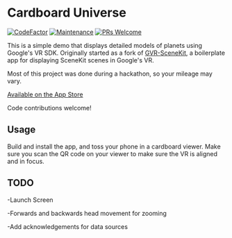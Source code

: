 # Cardboard Universe

[![CodeFactor](https://www.codefactor.io/repository/github/brandonslaght/orbits/badge)](https://www.codefactor.io/repository/github/brandonslaght/orbits)
[![Maintenance](https://img.shields.io/badge/Maintained%3F-yes-green.svg)](https://github.com/BrandonSlaght/Tiny-Planets/blob/master/.github/contributing.md)
[![PRs Welcome](https://img.shields.io/badge/PRs%3F-welcome-green.svg)](https://github.com/BrandonSlaght/Tiny-Planets/compare)


This is a simple demo that displays detailed models of planets using Google's VR SDK.  Originally started as a fork of [GVR-SceneKit](https://github.com/AndrianBdn/GVR-SceneKit, "GVR-SceneKit"), a boilerplate app for displaying SceneKit scenes in Google's VR.  

Most of this project was done during a hackathon, so your mileage may vary.

[Available on the App Store](https://apps.apple.com/us/app/tiny-planets-vr-for-cardboard/id1231523649, "App Store link")

Code contributions welcome!

## Usage 

Build and install the app, and toss your phone in a cardboard viewer.  Make sure you scan the QR code on your viewer to make sure the VR is aligned and in focus.

## TODO

-Launch Screen

-Forwards and backwards head movement for zooming

-Add acknowledgements for data sources
